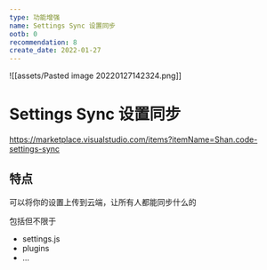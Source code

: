 ```yaml
---
type: 功能增强
name: Settings Sync 设置同步
ootb: 0
recommendation: 8
create_date: 2022-01-27
---
```


![[assets/Pasted image 20220127142324.png]]

# Settings Sync 设置同步

https://marketplace.visualstudio.com/items?itemName=Shan.code-settings-sync

## 特点

可以将你的设置上传到云端，让所有人都能同步什么的

包括但不限于
- settings.js
- plugins
- ...